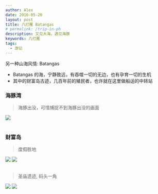 ```yaml
---
author: Alex
date: 2016-05-20
layout: post
title: 八打雁 Batangas
# permalink: /trip-in-ph
description: 又见大海，遇见海豚
keywords: 八打雁
tags: 
  - 游记
---
```


另一种山海风情: Batangas

- Batangas 的海，宁静致远，有吞噬一切的无边，也有孕育一切的生机
- 其中的财富岛古迹，几百年前的殖民者，也许就在这里做船运的中转站

### 海豚湾

<escape>
  <blockquote>海豚出没，可惜捕捉不到海豚出没的画面</blockquote>
  <div class="photoset-grid" data-layout="1">
    <img src="/assets/images/trip/batangas/1.jpg">
  </div>
  <br />
</escape>

### 财富岛

<escape>
  <blockquote>度假胜地</blockquote>
  <div class="photoset-grid" data-layout="22">
    <img src="/assets/images/trip/batangas/2.jpg">
    <img src="/assets/images/trip/batangas/5.jpg">
  </div>
  <br />
</escape>

<escape>
  <blockquote>圣庙遗迹, 码头一角</blockquote>
  <div class="photoset-grid" data-layout="22">
    <img src="/assets/images/trip/batangas/4.jpg">
    <img src="/assets/images/trip/batangas/3.jpg">
    <br />
  </div>
</escape>

